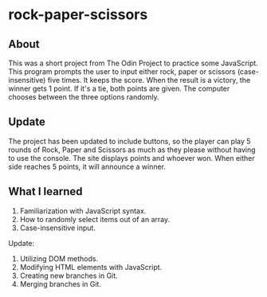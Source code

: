 # rock-paper-scissors

## About
This was a short project from The Odin Project to practice some JavaScript. This program prompts the user to input either rock, paper or scissors (case-insensitive) five times. It keeps the score. When the result is a victory, the winner gets 1 point. If it's a tie, both points are given. The computer chooses between the three options randomly.

## Update
The project has been updated to include buttons, so the player can play 5 rounds of Rock, Paper and Scissors as much as they please without having to use the console. The site displays points and whoever won. When either side reaches 5 points, it will announce a winner.

## What I learned
1. Familiarization with JavaScript syntax.
2. How to randomly select items out of an array.
3. Case-insensitive input.

Update:
1. Utilizing DOM methods.
2. Modifying HTML elements with JavaScript.
3. Creating new branches in Git.
4. Merging branches in Git.
